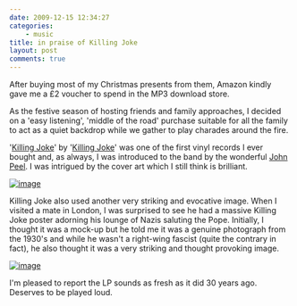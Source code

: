 ```yaml
---
date: 2009-12-15 12:34:27
categories:
    - music
title: in praise of Killing Joke
layout: post
comments: true
---
```

After buying most of my Christmas presents from them, Amazon kindly gave
me a &pound;2 voucher to spend in the MP3 download store.

As the festive season of hosting friends and family approaches, I
decided on a 'easy listening', 'middle of the road' purchase suitable
for all the family to act as a quiet backdrop while we gather to play
charades around the fire. 

'[Killing Joke](http://www.amazon.co.uk/Killing-Joke/dp/B0009RRRC8/ref=ntt_mus_ep_dpp_2)'
by '[Killing Joke](http://en.wikipedia.org/wiki/Killing_Joke)' was one
of the first vinyl records I ever bought and, as always, I was
introduced to the band by the wonderful 
[John Peel](http://www.nbrightside.com/blog/2006/09/08/margrave-of-the-marshes/). 
I was intrigued by the cover art which I still think is brilliant.

[![image](http://lh4.ggpht.com/_l2uGy1RGCiE/Syd-Mc4zSiI/AAAAAAAABes/MOwR8IEOvbE/s800/Killing-Joke.jpg)](http://picasaweb.google.co.uk/lh/photo/mhfXJaHAc9B7sD8RHEG9Rw?feat=embedwebsite)

Killing Joke also used another very striking and evocative image. When
I visited a mate in London, I was surprised to see he had a massive
Killing Joke poster adorning his lounge of Nazis saluting the Pope.
Initially, I thought it was a mock-up but he told me it was a genuine
photograph from the 1930's and while he wasn't a right-wing fascist
(quite the contrary in fact), he also thought it was a very striking
and thought provoking image.

[![image](http://lh4.ggpht.com/_l2uGy1RGCiE/Syd-MrXOpPI/AAAAAAAABew/U7Nc1_bAShg/s800/Nazis-Pope.jpg)](http://picasaweb.google.co.uk/lh/photo/uKSRj0kFXVAlDP-yC_b_kw?feat=embedwebsite)

I'm pleased to report the LP sounds as fresh as it did 30 years ago.
Deserves to be played loud.
